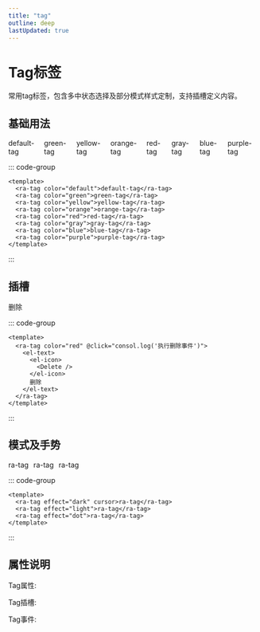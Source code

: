 ```yaml
---
title: "tag"
outline: deep
lastUpdated: true
---
```


# Tag标签

常用tag标签，包含多中状态选择及部分模式样式定制，支持插槽定义内容。

## 基础用法

<script setup>
import { Delete } from '@element-plus/icons-vue' 
import { InfoFilled } from '@element-plus/icons-vue' 
import RaTag from '@components/tag/src/tag.vue'
const propsData = [
  {
    params: "color",
    desc:"颜色",
    paramType:"Enum",
    paramInf: "'default'|'green'|'yellow'|'orange'|'red'|'gray'|'blue'|'purple'",
    isRequired:"false",
    initValue:"'default'"
  },
  {
    params: "effect",
    desc:"模式",
    paramType:"Enum",
    paramInf: "'dark'|'light'|'dot'",
    isRequired:"false",
    initValue:"'light'"
  },
  {
    params: "cursor",
    desc:"是否鼠标手",
    paramType:"boolean",
    isRequired:"false",
    initValue:"false"
  },
]
const slotData = [
  {
    name: "default",
    desc:"默认插槽",
    isRequired: true
  }
]
const eventData = [
  {
    name: "click",
    desc:"点击事件",
    type: "Function",
    typeInf: "() => void"
  }
]
</script>

<div style="display:flex; align-items:center;">
  <ra-tag color="default" cursor style="margin-right: 6px">default-tag</ra-tag>
  <ra-tag color="green" style="margin-right: 6px">green-tag</ra-tag>
  <ra-tag color="yellow" style="margin-right: 6px">yellow-tag</ra-tag>
  <ra-tag color="orange" style="margin-right: 6px">orange-tag</ra-tag>
  <ra-tag color="red" style="margin-right: 6px">red-tag</ra-tag>
  <ra-tag color="gray" style="margin-right: 6px">gray-tag</ra-tag>
  <ra-tag color="blue" style="margin-right: 6px">blue-tag</ra-tag>
  <ra-tag color="purple">purple-tag</ra-tag>
</div>

::: code-group

```vue [javascript]
<template>
  <ra-tag color="default">default-tag</ra-tag>
  <ra-tag color="green">green-tag</ra-tag>
  <ra-tag color="yellow">yellow-tag</ra-tag>
  <ra-tag color="orange">orange-tag</ra-tag>
  <ra-tag color="red">red-tag</ra-tag>
  <ra-tag color="gray">gray-tag</ra-tag>
  <ra-tag color="blue">blue-tag</ra-tag>
  <ra-tag color="purple">purple-tag</ra-tag>
</template>
```

:::

## 插槽

<div>
  <ra-tag color="red" @click="consol.log('执行删除事件')">
    <el-text type="danger">
      <el-icon>
        <Delete />
      </el-icon>
      删除
    </el-text>
  </ra-tag>
</div>

::: code-group

```vue [javascript]
<template>
  <ra-tag color="red" @click="consol.log('执行删除事件')">
    <el-text>
      <el-icon>
        <Delete />
      </el-icon>
      删除
    </el-text>
  </ra-tag>
</template>
```

:::

## 模式及手势

<ra-tag effect="dark" cursor style="margin-right: 6px">ra-tag</ra-tag>
<ra-tag effect="light" style="margin-right: 6px">ra-tag</ra-tag>
<ra-tag effect="dot">ra-tag</ra-tag>

::: code-group

```vue [javascript]
<template>
  <ra-tag effect="dark" cursor>ra-tag</ra-tag>
  <ra-tag effect="light">ra-tag</ra-tag>
  <ra-tag effect="dot">ra-tag</ra-tag>
</template>
```

:::

## 属性说明

Tag属性:

<el-table border :data="propsData" stripe>
  <el-table-column prop="params" label="参数"/>
  <el-table-column prop="desc" label="说明"/>
  <el-table-column prop="paramType" label="类型">
    <template #default={row}>
      {{row.paramType}}
      <el-tooltip v-if="row.paramType == 'Enum'" :content="row.paramInf" placement="bottom">
        <el-icon><InfoFilled /></el-icon>
      </el-tooltip>
    </template>
  </el-table-column>
  <el-table-column prop="isRequired" label="是否必填" />
  <el-table-column prop="initValue" label="默认值" />
</el-table>

Tag插槽:

<el-table border :data="slotData" stripe>
  <el-table-column prop="name" label="插槽名"/>
  <el-table-column prop="desc" label="说明"/>
  <el-table-column prop="isRequired" label="是否必填" />
</el-table>

Tag事件:

<el-table border :data="eventData" stripe>
  <el-table-column prop="name" label="事件名"/>
  <el-table-column prop="desc" label="说明"/>
  <el-table-column prop="type" label="类型">
    <template #default={row}>
      {{row.type}}
      <el-tooltip :content="row.typeInf" placement="bottom">
        <el-icon><InfoFilled /></el-icon>
      </el-tooltip>
    </template>
  </el-table-column>
</el-table>

